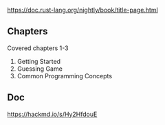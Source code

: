 https://doc.rust-lang.org/nightly/book/title-page.html 

## Chapters
Covered chapters 1-3
1. Getting Started
2. Guessing Game
3. Common Programming Concepts 

## Doc
https://hackmd.io/s/Hy2HfdouE
